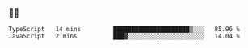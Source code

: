 ### 👨‍💻

<!--START_SECTION:waka-->
```text
TypeScript   14 mins         █████████████████████▒░░░   85.96 % 
JavaScript   2 mins          ███▓░░░░░░░░░░░░░░░░░░░░░   14.04 % 
```
<!--END_SECTION:waka-->

